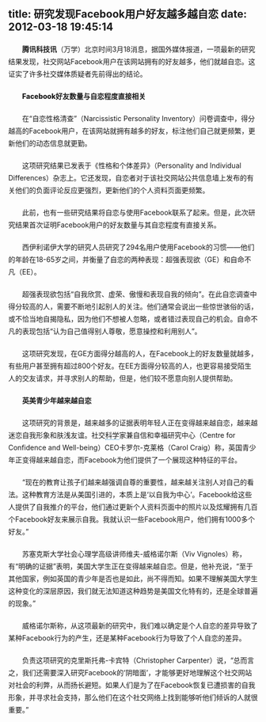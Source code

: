 title: 研究发现Facebook用户好友越多越自恋
date: 2012-03-18 19:45:14
---

<p style="margin-top:20px;margin-right:auto;margin-bottom:0px;margin-left:auto;padding-top:0px;padding-right:0px;padding-bottom:0px;padding-left:0px;line-height:25px;text-indent:2em;">
	<strong style="font-style:normal;font-weight:800;"><span style="color:;">腾讯科技讯</span></strong><span style="color:;">（万学）北京时间3月18消息，据国外媒体报道，一项最新的研究结果发现，社交网站Facebook用户在该网站拥有的好友越多，他们就越自恋。这证实了许多社交媒体质疑者先前得出的结论。</span>
</p>
<p style="margin-top:20px;margin-right:auto;margin-bottom:0px;margin-left:auto;padding-top:0px;padding-right:0px;padding-bottom:0px;padding-left:0px;line-height:25px;text-indent:2em;">
	<strong style="font-style:normal;font-weight:800;"><span style="color:;">Facebook好友数量与自恋程度直接相关</span></strong>
</p>
<p style="margin-top:20px;margin-right:auto;margin-bottom:0px;margin-left:auto;padding-top:0px;padding-right:0px;padding-bottom:0px;padding-left:0px;line-height:25px;text-indent:2em;">
	<span style="color:;">在“自恋性格清查”（Narcissistic Personality Inventory）问卷调查中，得分越高的Facebook用户，在该网站就拥有越多的好友，标注他们自己就更频繁，更新他们的动态信息就更勤。</span>
</p>
<p style="margin-top:20px;margin-right:auto;margin-bottom:0px;margin-left:auto;padding-top:0px;padding-right:0px;padding-bottom:0px;padding-left:0px;line-height:25px;text-indent:2em;">
	<span style="color:;">这项研究结果已发表于《性格和个体差异》（Personality and Individual Differences）杂志上。它还发现，自恋者对于该社交网站公共信息墙上发布的有关他们的负面评论反应更强烈，更新他们的个人资料页面更频繁。</span>
</p>
<p style="margin-top:20px;margin-right:auto;margin-bottom:0px;margin-left:auto;padding-top:0px;padding-right:0px;padding-bottom:0px;padding-left:0px;line-height:25px;text-indent:2em;">
	<span style="color:;">此前，也有一些研究结果将自恋与使用Facebook联系了起来。但是，此次研究结果首次证明Facebook用户的好友数量与其自恋程度有直接关系。</span>
</p>
<p style="margin-top:20px;margin-right:auto;margin-bottom:0px;margin-left:auto;padding-top:0px;padding-right:0px;padding-bottom:0px;padding-left:0px;line-height:25px;text-indent:2em;">
	<span style="color:;">西伊利诺伊大学的研究人员研究了294名用户使用Facebook的习惯——他们的年龄在18-65岁之间，并衡量了自恋的两种表现：超强表现欲（GE）和自命不凡（EE）。</span>
</p>
<p style="margin-top:20px;margin-right:auto;margin-bottom:0px;margin-left:auto;padding-top:0px;padding-right:0px;padding-bottom:0px;padding-left:0px;line-height:25px;text-indent:2em;">
	<span style="color:;">超强表现欲包括“自我欣赏、虚荣、傲慢和表现自我的倾向”。在此自恋调查中得分较高的人，需要不断地引起别人的关注。他们通常会说出一些惊世骇俗的话，或不恰当地自揭隐私，因为他们不想被人忽略，或者错过表现自己的机会。自命不凡的表现包括“认为自己值得别人尊敬，愿意操控和利用别人”。</span>
</p>
<p style="margin-top:20px;margin-right:auto;margin-bottom:0px;margin-left:auto;padding-top:0px;padding-right:0px;padding-bottom:0px;padding-left:0px;line-height:25px;text-indent:2em;">
	<span style="color:;">这项研究发现，在GE方面得分越高的人，在Facebook上的好友数量就越多，有些用户甚至拥有超过800个好友。在EE方面得分较高的人，也更容易接受陌生人的交友请求，并寻求别人的帮助，但是，他们较不愿意向别人提供帮助。</span>
</p>
<p style="margin-top:20px;margin-right:auto;margin-bottom:0px;margin-left:auto;padding-top:0px;padding-right:0px;padding-bottom:0px;padding-left:0px;line-height:25px;text-indent:2em;">
	<strong style="font-style:normal;font-weight:800;"><span style="color:;">英美青少年越来越自恋</span></strong>
</p>
<p style="margin-top:20px;margin-right:auto;margin-bottom:0px;margin-left:auto;padding-top:0px;padding-right:0px;padding-bottom:0px;padding-left:0px;line-height:25px;text-indent:2em;">
	<span style="color:;">这项研究的背景是，越来越多的证据表明年轻人正在变得越来越自恋，越来越迷恋自我形象和肤浅友谊。社交</span><span class="Apple-style-span" style="border-bottom-width:1px;border-bottom-style:dotted;border-bottom-color:#0781C7;">科学</span><span style="color:;">家兼自信和幸福研究中心（Centre for Confidence and Well-being）CEO卡罗尔-克莱格（Carol Craig）称，英国青少年正变得越来越自恋，而Facebook为他们提供了一个展现这种特征的平台。</span>
</p>
<p style="margin-top:20px;margin-right:auto;margin-bottom:0px;margin-left:auto;padding-top:0px;padding-right:0px;padding-bottom:0px;padding-left:0px;line-height:25px;text-indent:2em;">
	<span style="color:;">“现在的教育让孩子们越来越强调自尊的重要性，越来越关注别人对自己的看法。这种教育方法是从美国引进的，本质上是‘以自我为中心’。Facebook给这些人提供了自我推介的平台，他们通过更新个人资料页面中的照片以及炫耀拥有几百个Facebook好友来展示自我。我就认识一些Facebook用户，他们拥有1000多个好友。”</span>
</p>
<p style="margin-top:20px;margin-right:auto;margin-bottom:0px;margin-left:auto;padding-top:0px;padding-right:0px;padding-bottom:0px;padding-left:0px;line-height:25px;text-indent:2em;">
	<span style="color:;">苏塞克斯大学社会心理学高级讲师维夫-威格诺尔斯（Viv Vignoles）称，有“明确的证据”表明，美国大学生正在变得越来越自恋。但是，他补充说，“至于其他国家，例如英国的青少年是否也是如此，尚不得而知。如果不理解美国大学生这种变化的深层原因，我们就无法知道这种趋势是美国文化特有的，还是全球普遍的现象。”</span>
</p>
<p style="margin-top:20px;margin-right:auto;margin-bottom:0px;margin-left:auto;padding-top:0px;padding-right:0px;padding-bottom:0px;padding-left:0px;line-height:25px;text-indent:2em;">
	<span style="color:;">威格诺尔斯称，从这项最新的研究中，我们难以确定是个人自恋的差异导致了某种Facebook行为的产生，还是某种Facebook行为导致了个人自恋的差异。</span>
</p>
<p style="margin-top:20px;margin-right:auto;margin-bottom:0px;margin-left:auto;padding-top:0px;padding-right:0px;padding-bottom:0px;padding-left:0px;line-height:25px;text-indent:2em;">
	<span style="color:;">负责这项研究的克里斯托弗-卡宾特（Christopher Carpenter）说，“总而言之，我们还需要深入研究Facebook的‘阴暗面’，才能够更好地理解这个社交网站对社会的利弊，从而扬长避短。如果人们是为了在Facebook恢复已遭损害的自我形象，并寻求社会支持，那么他们在这个社交网络上找到能够听他们倾诉的人就很重要。”</span>
</p>
